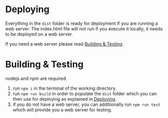 # Deploying
Everything in the `dist` folder is ready for deployment if you are running a web server. The index.html file will not run if you execute it locally, it needs to be deployed on a web server.

If you need a web server please read [Building & Testing](#Building&Testing).

# Building & Testing
nodejs and npm are required.
1. run `npm i` in the terminal of the working directory.
2. run `npm run build` in order to populate the `dist` folder which you can then use for deploying as explained in [Deploying](#Deploying).
3. if you do not have a web server, you can additionally run `npm run test` which will provide you a web server for testing.
